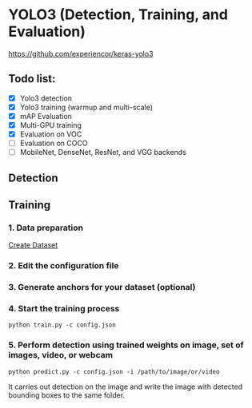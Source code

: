 # YOLO3 (Detection, Training, and Evaluation)

https://github.com/experiencor/keras-yolo3

## Todo list:
- [x] Yolo3 detection
- [x] Yolo3 training (warmup and multi-scale)
- [x] mAP Evaluation
- [x] Multi-GPU training
- [x] Evaluation on VOC
- [ ] Evaluation on COCO
- [ ] MobileNet, DenseNet, ResNet, and VGG backends

## Detection

## Training

### 1. Data preparation 
[Create Dataset](create-dataset.ipynb)

### 2. Edit the configuration file

### 3. Generate anchors for your dataset (optional)

### 4. Start the training process

`python train.py -c config.json`

### 5. Perform detection using trained weights on image, set of images, video, or webcam

`python predict.py -c config.json -i /path/to/image/or/video`

It carries out detection on the image and write the image with detected bounding boxes to the same folder.

